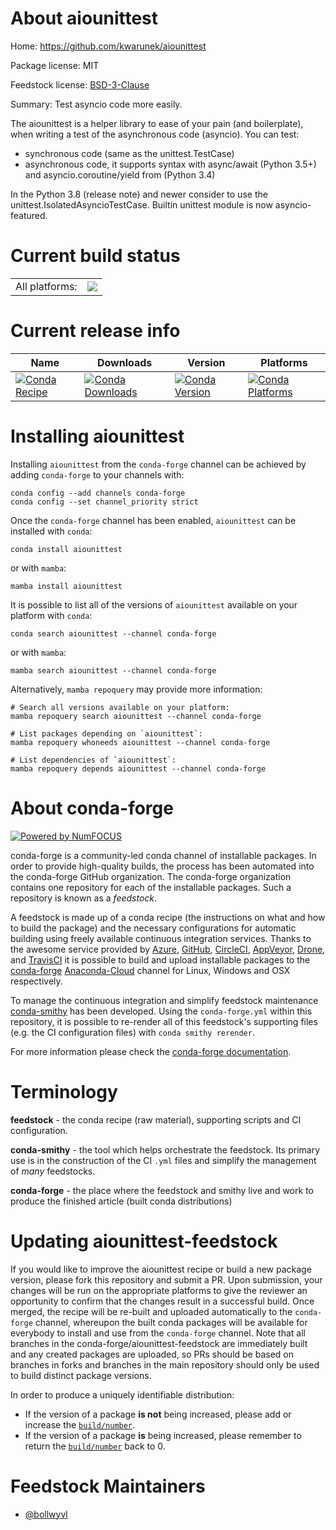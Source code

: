 About aiounittest
=================

Home: https://github.com/kwarunek/aiounittest

Package license: MIT

Feedstock license: [BSD-3-Clause](https://github.com/conda-forge/aiounittest-feedstock/blob/main/LICENSE.txt)

Summary: Test asyncio code more easily.

The aiounittest is a helper library to ease of your pain (and boilerplate),
when writing a test of the asynchronous code (asyncio). You can test:

- synchronous code (same as the unittest.TestCase)
- asynchronous code, it supports syntax with async/await (Python 3.5+) and
  asyncio.coroutine/yield from (Python 3.4)

In the Python 3.8 (release note) and newer consider to use the
unittest.IsolatedAsyncioTestCase. Builtin unittest module is now
asyncio-featured.


Current build status
====================


<table><tr><td>All platforms:</td>
    <td>
      <a href="https://dev.azure.com/conda-forge/feedstock-builds/_build/latest?definitionId=11851&branchName=main">
        <img src="https://dev.azure.com/conda-forge/feedstock-builds/_apis/build/status/aiounittest-feedstock?branchName=main">
      </a>
    </td>
  </tr>
</table>

Current release info
====================

| Name | Downloads | Version | Platforms |
| --- | --- | --- | --- |
| [![Conda Recipe](https://img.shields.io/badge/recipe-aiounittest-green.svg)](https://anaconda.org/conda-forge/aiounittest) | [![Conda Downloads](https://img.shields.io/conda/dn/conda-forge/aiounittest.svg)](https://anaconda.org/conda-forge/aiounittest) | [![Conda Version](https://img.shields.io/conda/vn/conda-forge/aiounittest.svg)](https://anaconda.org/conda-forge/aiounittest) | [![Conda Platforms](https://img.shields.io/conda/pn/conda-forge/aiounittest.svg)](https://anaconda.org/conda-forge/aiounittest) |

Installing aiounittest
======================

Installing `aiounittest` from the `conda-forge` channel can be achieved by adding `conda-forge` to your channels with:

```
conda config --add channels conda-forge
conda config --set channel_priority strict
```

Once the `conda-forge` channel has been enabled, `aiounittest` can be installed with `conda`:

```
conda install aiounittest
```

or with `mamba`:

```
mamba install aiounittest
```

It is possible to list all of the versions of `aiounittest` available on your platform with `conda`:

```
conda search aiounittest --channel conda-forge
```

or with `mamba`:

```
mamba search aiounittest --channel conda-forge
```

Alternatively, `mamba repoquery` may provide more information:

```
# Search all versions available on your platform:
mamba repoquery search aiounittest --channel conda-forge

# List packages depending on `aiounittest`:
mamba repoquery whoneeds aiounittest --channel conda-forge

# List dependencies of `aiounittest`:
mamba repoquery depends aiounittest --channel conda-forge
```


About conda-forge
=================

[![Powered by
NumFOCUS](https://img.shields.io/badge/powered%20by-NumFOCUS-orange.svg?style=flat&colorA=E1523D&colorB=007D8A)](https://numfocus.org)

conda-forge is a community-led conda channel of installable packages.
In order to provide high-quality builds, the process has been automated into the
conda-forge GitHub organization. The conda-forge organization contains one repository
for each of the installable packages. Such a repository is known as a *feedstock*.

A feedstock is made up of a conda recipe (the instructions on what and how to build
the package) and the necessary configurations for automatic building using freely
available continuous integration services. Thanks to the awesome service provided by
[Azure](https://azure.microsoft.com/en-us/services/devops/), [GitHub](https://github.com/),
[CircleCI](https://circleci.com/), [AppVeyor](https://www.appveyor.com/),
[Drone](https://cloud.drone.io/welcome), and [TravisCI](https://travis-ci.com/)
it is possible to build and upload installable packages to the
[conda-forge](https://anaconda.org/conda-forge) [Anaconda-Cloud](https://anaconda.org/)
channel for Linux, Windows and OSX respectively.

To manage the continuous integration and simplify feedstock maintenance
[conda-smithy](https://github.com/conda-forge/conda-smithy) has been developed.
Using the ``conda-forge.yml`` within this repository, it is possible to re-render all of
this feedstock's supporting files (e.g. the CI configuration files) with ``conda smithy rerender``.

For more information please check the [conda-forge documentation](https://conda-forge.org/docs/).

Terminology
===========

**feedstock** - the conda recipe (raw material), supporting scripts and CI configuration.

**conda-smithy** - the tool which helps orchestrate the feedstock.
                   Its primary use is in the construction of the CI ``.yml`` files
                   and simplify the management of *many* feedstocks.

**conda-forge** - the place where the feedstock and smithy live and work to
                  produce the finished article (built conda distributions)


Updating aiounittest-feedstock
==============================

If you would like to improve the aiounittest recipe or build a new
package version, please fork this repository and submit a PR. Upon submission,
your changes will be run on the appropriate platforms to give the reviewer an
opportunity to confirm that the changes result in a successful build. Once
merged, the recipe will be re-built and uploaded automatically to the
`conda-forge` channel, whereupon the built conda packages will be available for
everybody to install and use from the `conda-forge` channel.
Note that all branches in the conda-forge/aiounittest-feedstock are
immediately built and any created packages are uploaded, so PRs should be based
on branches in forks and branches in the main repository should only be used to
build distinct package versions.

In order to produce a uniquely identifiable distribution:
 * If the version of a package **is not** being increased, please add or increase
   the [``build/number``](https://docs.conda.io/projects/conda-build/en/latest/resources/define-metadata.html#build-number-and-string).
 * If the version of a package **is** being increased, please remember to return
   the [``build/number``](https://docs.conda.io/projects/conda-build/en/latest/resources/define-metadata.html#build-number-and-string)
   back to 0.

Feedstock Maintainers
=====================

* [@bollwyvl](https://github.com/bollwyvl/)

